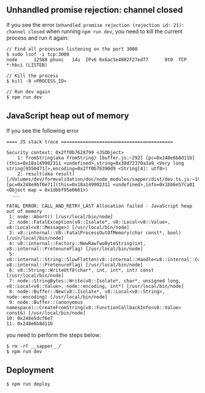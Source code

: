 ## Unhandled promise rejection: channel closed

If you see the error `Unhandled promise rejection (rejection id: 21): channel closed` when running `npm run dev`, you need to kill the current process and run it again:

```
// Find all processes listening on the port 3000
$ sudo lsof -i tcp:3000
node      12588 phuoc   14u  IPv6 0x6ac5e4802f27ed77      0t0  TCP *:hbci (LISTEN)

// Kill the process
$ kill -9 <PROCESS_ID>

// Run dev again
$ npm run dev
```
## JavaScript heap out of memory

If you see the following error
```
==== JS stack trace =========================================

Security context: 0x2ff0b7628799 <JSObject>
    1: fromString(aka fromString) [buffer.js:~292] [pc=0x248e6b8d11b](this=0x18a149902311 <undefined>,string=0x38d72370a3a9 <Very long string[9550471]>,encoding=0x2ff0b76390d9 <String[4]: utf8>)
    2: result(aka result) [/Volumes/dev/formvalidation/doc/node_modules/sapper/dist/dev.ts.js:~197] [pc=0x248e9bf0e71](this=0x18a149902311 <undefined>,info=0x1bb6e57ca01 <Object map = 0x1dbbf95e0661>)
  ...

FATAL ERROR: CALL_AND_RETRY_LAST Allocation failed - JavaScript heap out of memory
 1: node::Abort() [/usr/local/bin/node]
 2: node::FatalException(v8::Isolate*, v8::Local<v8::Value>, v8::Local<v8::Message>) [/usr/local/bin/node]
 3: v8::internal::V8::FatalProcessOutOfMemory(char const*, bool) [/usr/local/bin/node]
 4: v8::internal::Factory::NewRawTwoByteString(int, v8::internal::PretenureFlag) [/usr/local/bin/node]
 5: v8::internal::String::SlowFlatten(v8::internal::Handle<v8::internal::ConsString>, v8::internal::PretenureFlag) [/usr/local/bin/node]
 6: v8::String::WriteUtf8(char*, int, int*, int) const [/usr/local/bin/node]
 7: node::StringBytes::Write(v8::Isolate*, char*, unsigned long, v8::Local<v8::Value>, node::encoding, int*) [/usr/local/bin/node]
 8: node::Buffer::New(v8::Isolate*, v8::Local<v8::String>, node::encoding) [/usr/local/bin/node]
 9: node::Buffer::(anonymous namespace)::CreateFromString(v8::FunctionCallbackInfo<v8::Value> const&) [/usr/local/bin/node]
10: 0x248e5dcf6e7
11: 0x248e6b8d11b
```

you need to perform the steps below:

```
$ rm -rf __sapper__/
$ npm run dev
```

## Deployment

```
$ npm run deploy
```

